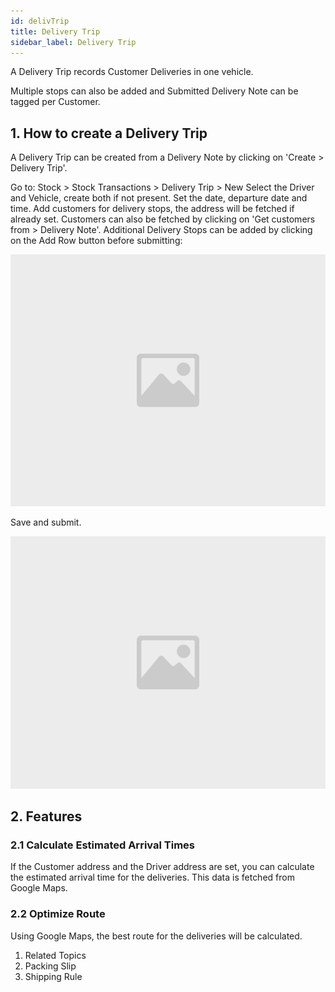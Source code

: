 ```yaml
---
id: delivTrip
title: Delivery Trip
sidebar_label: Delivery Trip
---
```


A Delivery Trip records Customer Deliveries in one vehicle.

Multiple stops can also be added and Submitted Delivery Note can be tagged per Customer.

## 1. How to create a Delivery Trip

A Delivery Trip can be created from a Delivery Note by clicking on 'Create > Delivery Trip'.

Go to: Stock > Stock Transactions > Delivery Trip > New
Select the Driver and Vehicle, create both if not present.
Set the date, departure date and time.
Add customers for delivery stops, the address will be fetched if already set. Customers can also be fetched by clicking on 'Get customers from > Delivery Note'. Additional Delivery Stops can be added by clicking on the Add Row button before submitting:

![image](images/image.jpg)

Save and submit.

![image](images/image.jpg)

## 2. Features

### 2.1 Calculate Estimated Arrival Times

If the Customer address and the Driver address are set, you can calculate the estimated arrival time for the deliveries. This data is fetched from Google Maps.

### 2.2 Optimize Route

Using Google Maps, the best route for the deliveries will be calculated.

1. Related Topics
1. Packing Slip
1. Shipping Rule
